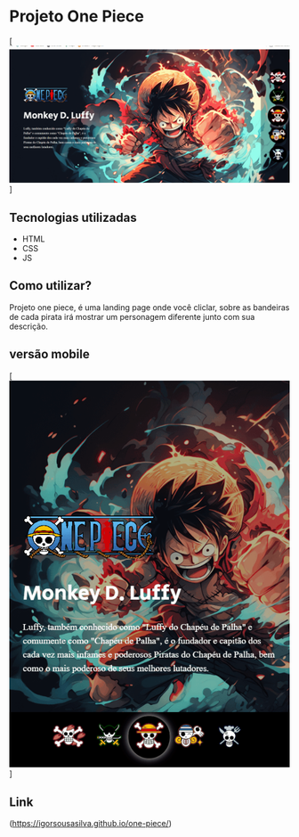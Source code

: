 # Projeto One Piece
[<img src="./src/imagens/one-piece-desktop.gif" alt="tela gif">]

## Tecnologias utilizadas
- HTML
- CSS
- JS
##  Como utilizar?
Projeto one piece, é uma landing page onde você cliclar, sobre as bandeiras de cada pirata irá mostrar um personagem diferente junto com sua descrição.

## versão mobile
[<img src="./src/imagens/one-piece-mobile.gif" alt="tela gif">]

## Link
(https://igorsousasilva.github.io/one-piece/)
